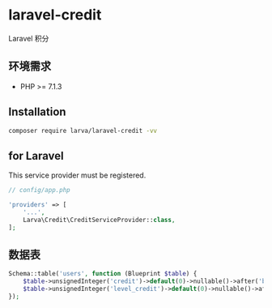 # laravel-credit

Laravel 积分

## 环境需求

- PHP >= 7.1.3

## Installation

```bash
composer require larva/laravel-credit -vv
```

## for Laravel

This service provider must be registered.

```php
// config/app.php

'providers' => [
    '...',
    Larva\Credit\CreditServiceProvider::class,
];
```
## 数据表
```php
Schema::table('users', function (Blueprint $table) {
    $table->unsignedInteger('credit')->default(0)->nullable()->after('balance');
    $table->unsignedInteger('level_credit')->default(0)->nullable()->after('credit');
});
```





